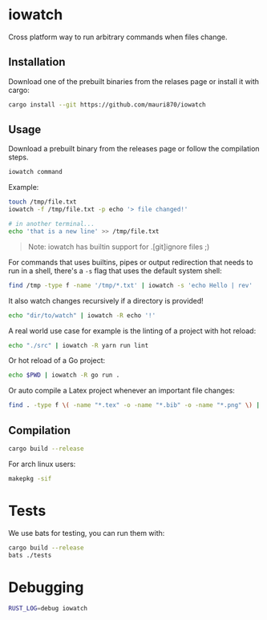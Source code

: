 # iowatch

Cross platform way to run arbitrary commands when files change.

## Installation

Download one of the prebuilt binaries from the relases page or install it with cargo:

```bash
cargo install --git https://github.com/mauri870/iowatch
```

## Usage

Download a prebuilt binary from the releases page or follow the compilation steps.

```bash
iowatch command
```

Example:

```bash
touch /tmp/file.txt
iowatch -f /tmp/file.txt -p echo '> file changed!'

# in another terminal...
echo 'that is a new line' >> /tmp/file.txt
```

> Note: iowatch has builtin support for .[git]ignore files ;)

For commands that uses builtins, pipes or output redirection that needs to run in a shell, there's a `-s` flag that uses the default system shell:

```bash
find /tmp -type f -name '/tmp/*.txt' | iowatch -s 'echo Hello | rev'
```

It also watch changes recursively if a directory is provided!

```bash
echo "dir/to/watch" | iowatch -R echo '!'
```

A real world use case for example is the linting of a project with hot reload:

```bash
echo "./src" | iowatch -R yarn run lint
```

Or hot reload of a Go project:

```bash
echo $PWD | iowatch -R go run .
```

Or auto compile a Latex project whenever an important file changes:

```bash
find . -type f \( -name "*.tex" -o -name "*.bib" -o -name "*.png" \) | iowatch tectonic paper.tex
```

## Compilation

```bash
cargo build --release
```

For arch linux users:

```bash
makepkg -sif
```

# Tests

We use bats for testing, you can run them with:

```bash
cargo build --release
bats ./tests
```

# Debugging

```bash
RUST_LOG=debug iowatch
```
